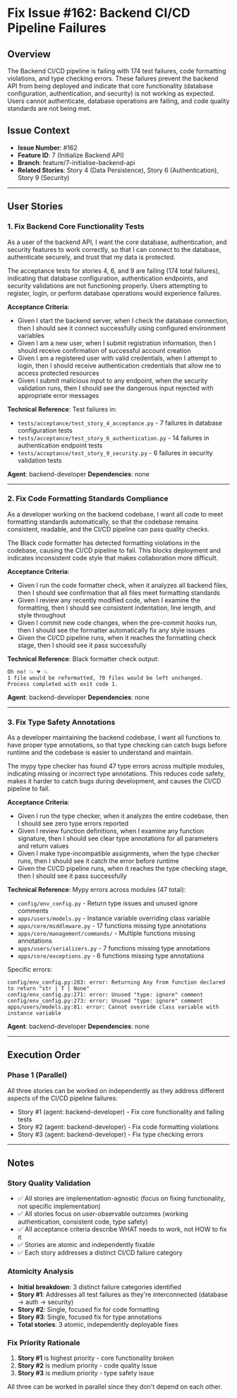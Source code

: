 # Fix Issue #162: Backend CI/CD Pipeline Failures

## Overview
The Backend CI/CD pipeline is failing with 174 test failures, code formatting violations, and type checking errors. These failures prevent the backend API from being deployed and indicate that core functionality (database configuration, authentication, and security) is not working as expected. Users cannot authenticate, database operations are failing, and code quality standards are not being met.

## Issue Context
- **Issue Number**: #162
- **Feature ID**: 7 (Initialize Backend API)
- **Branch**: feature/7-initialise-backend-api
- **Related Stories**: Story 4 (Data Persistence), Story 6 (Authentication), Story 9 (Security)

---

## User Stories

### 1. Fix Backend Core Functionality Tests
As a user of the backend API, I want the core database, authentication, and security features to work correctly, so that I can connect to the database, authenticate securely, and trust that my data is protected.

The acceptance tests for stories 4, 6, and 9 are failing (174 total failures), indicating that database configuration, authentication endpoints, and security validations are not functioning properly. Users attempting to register, login, or perform database operations would experience failures.

**Acceptance Criteria**:
- Given I start the backend server, when I check the database connection, then I should see it connect successfully using configured environment variables
- Given I am a new user, when I submit registration information, then I should receive confirmation of successful account creation
- Given I am a registered user with valid credentials, when I attempt to login, then I should receive authentication credentials that allow me to access protected resources
- Given I submit malicious input to any endpoint, when the security validation runs, then I should see the dangerous input rejected with appropriate error messages

**Technical Reference**:
Test failures in:
- `tests/acceptance/test_story_4_acceptance.py` - 7 failures in database configuration tests
- `tests/acceptance/test_story_6_authentication.py` - 14 failures in authentication endpoint tests
- `tests/acceptance/test_story_9_security.py` - 6 failures in security validation tests

**Agent**: backend-developer
**Dependencies**: none

---

### 2. Fix Code Formatting Standards Compliance
As a developer working on the backend codebase, I want all code to meet formatting standards automatically, so that the codebase remains consistent, readable, and the CI/CD pipeline can pass quality checks.

The Black code formatter has detected formatting violations in the codebase, causing the CI/CD pipeline to fail. This blocks deployment and indicates inconsistent code style that makes collaboration more difficult.

**Acceptance Criteria**:
- Given I run the code formatter check, when it analyzes all backend files, then I should see confirmation that all files meet formatting standards
- Given I review any recently modified code, when I examine the formatting, then I should see consistent indentation, line length, and style throughout
- Given I commit new code changes, when the pre-commit hooks run, then I should see the formatter automatically fix any style issues
- Given the CI/CD pipeline runs, when it reaches the formatting check stage, then I should see it pass successfully

**Technical Reference**:
Black formatter check output:
```
Oh no! 💥 💔 💥
1 file would be reformatted, 70 files would be left unchanged.
Process completed with exit code 1.
```

**Agent**: backend-developer
**Dependencies**: none

---

### 3. Fix Type Safety Annotations
As a developer maintaining the backend codebase, I want all functions to have proper type annotations, so that type checking can catch bugs before runtime and the codebase is easier to understand and maintain.

The mypy type checker has found 47 type errors across multiple modules, indicating missing or incorrect type annotations. This reduces code safety, makes it harder to catch bugs during development, and causes the CI/CD pipeline to fail.

**Acceptance Criteria**:
- Given I run the type checker, when it analyzes the entire codebase, then I should see zero type errors reported
- Given I review function definitions, when I examine any function signature, then I should see clear type annotations for all parameters and return values
- Given I make type-incompatible assignments, when the type checker runs, then I should see it catch the error before runtime
- Given the CI/CD pipeline runs, when it reaches the type checking stage, then I should see it pass successfully

**Technical Reference**:
Mypy errors across modules (47 total):
- `config/env_config.py` - Return type issues and unused ignore comments
- `apps/users/models.py` - Instance variable overriding class variable
- `apps/core/middleware.py` - 17 functions missing type annotations
- `apps/core/management/commands/` - Multiple functions missing annotations
- `apps/users/serializers.py` - 7 functions missing type annotations
- `apps/core/exceptions.py` - 6 functions missing type annotations

Specific errors:
```
config/env_config.py:283: error: Returning Any from function declared to return "str | T | None"
config/env_config.py:271: error: Unused "type: ignore" comment
config/env_config.py:273: error: Unused "type: ignore" comment
apps/users/models.py:81: error: Cannot override class variable with instance variable
```

**Agent**: backend-developer
**Dependencies**: none

---

## Execution Order

### Phase 1 (Parallel)
All three stories can be worked on independently as they address different aspects of the CI/CD pipeline failures:
- Story #1 (agent: backend-developer) - Fix core functionality and failing tests
- Story #2 (agent: backend-developer) - Fix code formatting violations
- Story #3 (agent: backend-developer) - Fix type checking errors

---

## Notes

### Story Quality Validation
- ✅ All stories are implementation-agnostic (focus on fixing functionality, not specific implementation)
- ✅ All stories focus on user-observable outcomes (working authentication, consistent code, type safety)
- ✅ All acceptance criteria describe WHAT needs to work, not HOW to fix it
- ✅ Stories are atomic and independently fixable
- ✅ Each story addresses a distinct CI/CD failure category

### Atomicity Analysis
- **Initial breakdown**: 3 distinct failure categories identified
- **Story #1**: Addresses all test failures as they're interconnected (database → auth → security)
- **Story #2**: Single, focused fix for code formatting
- **Story #3**: Single, focused fix for type annotations
- **Total stories**: 3 atomic, independently deployable fixes

### Fix Priority Rationale
1. **Story #1** is highest priority - core functionality broken
2. **Story #2** is medium priority - code quality issue
3. **Story #3** is medium priority - type safety issue

All three can be worked in parallel since they don't depend on each other.
